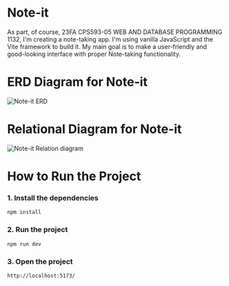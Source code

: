 # Note-it
As part, of course, 23FA CPS593-05 WEB AND DATABASE PROGRAMMING 1132, I'm creating a note-taking app. I'm using vanilla JavaScript and the Vite framework to build it. My main goal is to make a user-friendly and good-looking interface with proper Note-taking functionality.

# ERD Diagram for Note-it
![Note-it ERD](https://github.com/harshptl14/note-it/assets/57007680/0114accb-88fd-44c5-b5cb-554a577823c0)

# Relational Diagram for Note-it
![Note-it Relation diagram](https://github.com/harshptl14/note-it/assets/57007680/cb463bcd-791e-4ce0-b6cd-109ce06d2e5f)

# How to Run the Project

### 1. Install the dependencies

`npm install`

### 2. Run the project

`npm run dev`

### 3. Open the project

`http://localhost:5173/`
